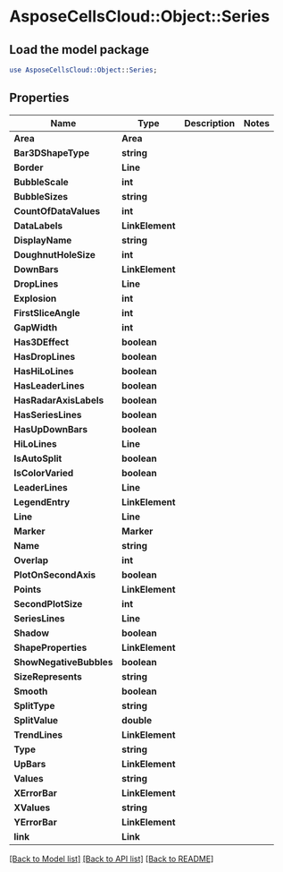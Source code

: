 # AsposeCellsCloud::Object::Series 

## Load the model package
```perl
use AsposeCellsCloud::Object::Series;
```

## Properties
Name | Type | Description | Notes
------------ | ------------- | ------------- | -------------
**Area** | **Area** |  |
**Bar3DShapeType** | **string** |  |
**Border** | **Line** |  |
**BubbleScale** | **int** |  |
**BubbleSizes** | **string** |  |
**CountOfDataValues** | **int** |  |
**DataLabels** | **LinkElement** |  |
**DisplayName** | **string** |  |
**DoughnutHoleSize** | **int** |  |
**DownBars** | **LinkElement** |  |
**DropLines** | **Line** |  |
**Explosion** | **int** |  |
**FirstSliceAngle** | **int** |  |
**GapWidth** | **int** |  |
**Has3DEffect** | **boolean** |  |
**HasDropLines** | **boolean** |  |
**HasHiLoLines** | **boolean** |  |
**HasLeaderLines** | **boolean** |  |
**HasRadarAxisLabels** | **boolean** |  |
**HasSeriesLines** | **boolean** |  |
**HasUpDownBars** | **boolean** |  |
**HiLoLines** | **Line** |  |
**IsAutoSplit** | **boolean** |  |
**IsColorVaried** | **boolean** |  |
**LeaderLines** | **Line** |  |
**LegendEntry** | **LinkElement** |  |
**Line** | **Line** |  |
**Marker** | **Marker** |  |
**Name** | **string** |  |
**Overlap** | **int** |  |
**PlotOnSecondAxis** | **boolean** |  |
**Points** | **LinkElement** |  |
**SecondPlotSize** | **int** |  |
**SeriesLines** | **Line** |  |
**Shadow** | **boolean** |  |
**ShapeProperties** | **LinkElement** |  |
**ShowNegativeBubbles** | **boolean** |  |
**SizeRepresents** | **string** |  |
**Smooth** | **boolean** |  |
**SplitType** | **string** |  |
**SplitValue** | **double** |  |
**TrendLines** | **LinkElement** |  |
**Type** | **string** |  |
**UpBars** | **LinkElement** |  |
**Values** | **string** |  |
**XErrorBar** | **LinkElement** |  |
**XValues** | **string** |  |
**YErrorBar** | **LinkElement** |  |
**link** | **Link** |  |  

[[Back to Model list]](../README.md#documentation-for-models) [[Back to API list]](../README.md#documentation-for-api-endpoints) [[Back to README]](../README.md)

